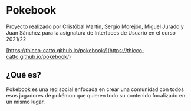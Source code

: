 # Pokebook
Proyecto realizado por Cristóbal Martin, Sergio Morejón, Miguel Jurado y Juan Sánchez para la asignatura de Interfaces de Usuario en el curso 2021/22

[https://thicco-catto.github.io/pokebook/](https://thicco-catto.github.io/pokebook/)


## ¿Qué es?
Pokebook es una red social enfocada en crear una comunidad con todos esos jugadores de pokémon que quieren todo su contenido focalizado en un mismo lugar.	


